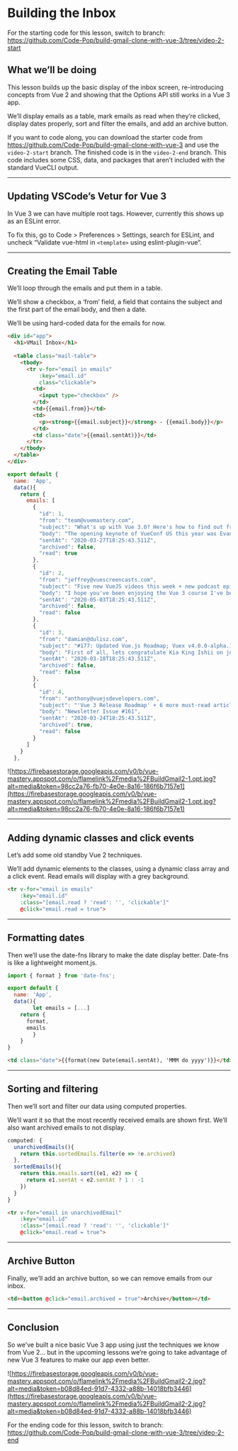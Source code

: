 # Building the Inbox

For the starting code for this lesson, switch to branch: <https://github.com/Code-Pop/build-gmail-clone-with-vue-3/tree/video-2-start>

## What we’ll be doing

This lesson builds up the basic display of the inbox screen, re-introducing concepts from Vue 2 and showing that the Options API still works in a Vue 3 app.

We’ll display emails as a table, mark emails as read when they’re clicked, display dates properly, sort and filter the emails, and add an archive button.

If you want to code along, you can download the starter code from <https://github.com/Code-Pop/build-gmail-clone-with-vue-3> and use the `video-2-start` branch. The finished code is in the `video-2-end` branch. This code includes some CSS, data, and packages that aren’t included with the standard VueCLI output.

---

## Updating VSCode’s Vetur for Vue 3

In Vue 3 we can have multiple root tags. However, currently this shows up as an ESLint error.

To fix this, go to Code > Preferences > Settings, search for ESLint, and uncheck “Validate vue-html in `<template>` using eslint-plugin-vue”.

---

## Creating the Email Table

We’ll loop through the emails and put them in a table.

We’ll show a checkbox, a ‘from’ field, a field that contains the subject and the first part of the email body, and then a date.

We’ll be using hard-coded data for the emails for now.

```html
<div id="app">
  <h1>VMail Inbox</h1>
  
  <table class="mail-table">
    <tbody>
      <tr v-for="email in emails" 
          :key="email.id"
          class="clickable">
        <td>
          <input type="checkbox" />
        </td>
        <td>{{email.from}}</td>
        <td>
          <p><strong>{{email.subject}}</strong> - {{email.body}}</p>
        </td>
        <td class="date">{{email.sentAt)}}</td>
      </tr>
    </tbody>
  </table>
</div>

```

```javascript
export default {
  name: 'App',
  data(){
    return {
      emails: [
        {
          "id": 1,
          "from": "team@vuemastery.com",
          "subject": "What's up with Vue 3.0? Here's how to find out from Evan You",
          "body": "The opening keynote of VueConf US this year was Evan You (the creator of Vue), giving his State of the Vuenion address. He walked us through the journey of getting Vue 3 from a prototype to a reality the past year. He also dove into Vue's overall growth in the community.",
          "sentAt": "2020-03-27T18:25:43.511Z",
          "archived": false,
          "read": true
        },
        {
          "id": 2,
          "from": "jeffrey@vuescreencasts.com",
          "subject": "Five new VueJS videos this week + new podcast episode",
          "body": "I hope you've been enjoying the Vue 3 course I've been releasing with Vue Mastery!\n\nThis week on VueScreencasts.com we have a follow-up video that digs further into what we covered in this week's Vue Mastery lesson, I answer a question that five of you asked about last week's most popular video, and we start a new series with a very awesome library author.\n\nFinally, for your ears only: a new episode of Exploring the Vueniverse.",
          "sentAt": "2020-05-03T18:25:43.511Z",
          "archived": false,
          "read": false
        },
        {
          "id": 3,
          "from": "damian@dulisz.com",
          "subject": "#177: Updated Vue.js Roadmap; Vuex v4.0.0-alpha.1 has been released; Kia King Ishii join the core team; Nuxt v2.12 released; Videos from Vue.js Amsterdam 2020 are here!",
          "body": "First of all, lets congratulate Kia King Ishii on joining the Vue.js core team! 🎉 He has been doing an incredible job building vuex-orm and will now focus on working on the next versions of Vuex.\n\nSpeaking of which – Vuex v4.0.0-alpha.1 has just been released! This is the version of Vuex that will work with Vue 3.0 but keep the familiar API you know from the current version.",
          "sentAt": "2020-03-18T18:25:43.511Z",
          "archived": false,
          "read": false
        },
        {
          "id": 4,
          "from": "anthony@vuejsdevelopers.com",
          "subject": "'Vue 3 Release Roadmap' + 6 more must-read articles from this week",
          "body": "Newsletter Issue #161",
          "sentAt": "2020-03-24T18:25:43.511Z",
          "archived": true,
          "read": false
        }
      ]
    }
  },

```

![https://firebasestorage.googleapis.com/v0/b/vue-mastery.appspot.com/o/flamelink%2Fmedia%2FBuildGmail2-1.opt.jpg?alt=media&token=98cc2a76-fb70-4e0e-8a16-186f6b7157e1](https://firebasestorage.googleapis.com/v0/b/vue-mastery.appspot.com/o/flamelink%2Fmedia%2FBuildGmail2-1.opt.jpg?alt=media&token=98cc2a76-fb70-4e0e-8a16-186f6b7157e1)

---

## Adding dynamic classes and click events

Let’s add some old standby Vue 2 techniques.

We’ll add dynamic elements to the classes, using a dynamic class array and a click event. Read emails will display with a grey background.

```html
<tr v-for="email in emails" 
    :key="email.id"
    :class="[email.read ? 'read': '', 'clickable']"
    @click="email.read = true">

```

---

## Formatting dates

Then we’ll use the date-fns library to make the date display better. Date-fns is like a lightweight moment.js.

```javascript
import { format } from 'date-fns';

export default {
  name: 'App',
  data(){
		let emails = [...]
    return {
      format,
      emails
		}
	}
}

```

```html
<td class="date">{{format(new Date(email.sentAt), 'MMM do yyyy')}}</td>

```

---

## Sorting and filtering

Then we’ll sort and filter our data using computed properties.

We’ll want it so that the most recently received emails are shown first. We’ll also want archived emails to not display.

```javascript
computed: {
  unarchivedEmails(){
    return this.sortedEmails.filter(e => !e.archived)
  },
  sortedEmails(){
    return this.emails.sort((e1, e2) => {
      return e1.sentAt < e2.sentAt ? 1 : -1
    })
  }
}

```

```html
<tr v-for="email in unarchivedEmail" 
    :key="email.id"
    :class="[email.read ? 'read': '', 'clickable']"
    @click="email.read = true">

```

---

## Archive Button

Finally, we’ll add an archive button, so we can remove emails from our inbox.

```html
<td><button @click="email.archived = true">Archive</button></td>

```

---

## Conclusion

So we’ve built a nice basic Vue 3 app using just the techniques we know from Vue 2… but in the upcoming lessons we’re going to take advantage of new Vue 3 features to make our app even better.

![https://firebasestorage.googleapis.com/v0/b/vue-mastery.appspot.com/o/flamelink%2Fmedia%2FBuildGmail2-2.jpg?alt=media&token=b08d84ed-91d7-4332-a88b-14018bfb3446](https://firebasestorage.googleapis.com/v0/b/vue-mastery.appspot.com/o/flamelink%2Fmedia%2FBuildGmail2-2.jpg?alt=media&token=b08d84ed-91d7-4332-a88b-14018bfb3446)

For the ending code for this lesson, switch to branch: <https://github.com/Code-Pop/build-gmail-clone-with-vue-3/tree/video-2-end>